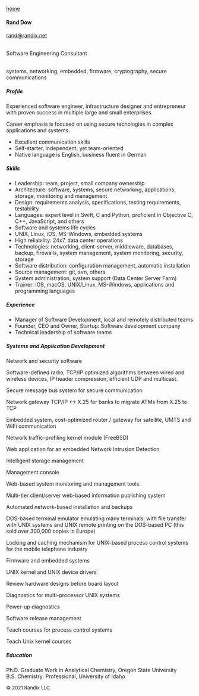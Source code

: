 [home](https://randix.github.io)

#### Rand Dow

[rand@randix.net](mailto:rand@randix.net)

<br/>
Software Engineering Consultant

<br/>systems, networking, embedded, firmware, cryptography, secure communications

##### Profile

Experienced software engineer, infrastructure designer and entrepreneur with proven success in multiple large and small enterprises.

Career emphasis is focused on using secure techologies in complex applications and systems.

- Excellent communication skills
- Self-starter, independent, yet team-oriented
- Native language is English, business fluent in German

##### Skills

- Leadership: team, project, small company ownership
- Architecture: software, systems, secure networking, applications, storage, monitoring and management
- Design: requirements analysis, specifications, testing requirements, testability
- Languages: expert level in Swift, C and Python, proficient in Objective C, C++, JavaScript, and others
- Software and systems life cycles
- UNIX, Linux, iOS, MS-Windows, embedded systems
- High reliability: 24x7, data center operations
- Technologies: networking, client-server, middleware, databases, backup, firewalls, system management, system monitoring, security, storage
- Software distribution: configuration management, automatic installation
- Source management: git, svn, others
- System administration, system support (Data Center Server Farm)
- Trainer: iOS, macOS,  UNIX/Linux, MS-Windows, applications and programming languages

##### Experience

- Manager of Software Development, local and remotely distributed teams
- Founder, CEO and Owner, Startup: Software development company
- Technical leadership of software teams

##### Systems and Application Development

Network and security software

Software-defined radio, TCP/IP optimized algorithms between wired and wireless devices, IP header compression, efficient UDP and multicast.

Secure message bus system for secure communication

Network gateway TCP/IP <-> X.25 for banks to migrate ATMs from X.25 to TCP

Embedded system, cost-optimized router / gateway for satellite, UMTS and  WiFi communication

Network traffic-profiling kernel module (FreeBSD)

Web application for an embedded Network Intrusion Detection

Intelligent storage management

Management console

Web-based system monitoring and management tools.

Multi-tier client/server web-based information publishing system

Automated network-based installation and backups

DOS-based terminal emulator emulating many terminals; with file transfer with UNIX systems and UNIX remote printing on the DOS-based PC (this sold over 300,000 copies in Europe)

Locking and caching mechanism for UNIX-based process control systems for the mobile telephone industry

Firmware and embedded systems

UNIX kernel and UNIX device drivers

Review hardware designs before board layout

Diagnostics for multi-processor UNIX systems

Power-up diagnostics

Software release management

Teach courses for process control systems

Teach Unix kernel courses

##### Education

Ph.D. Graduate Work in Analytical Chemistry, Oregon State University
<br/>B.S. Chemistry: Professional, University of Idaho

<font size=2>© 2021 Randix LLC</font>
